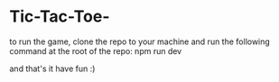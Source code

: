 # Tic-Tac-Toe-
to run the game, clone the repo to your machine and run the following command at the root of the repo:
npm run dev

and that's it have fun :)

